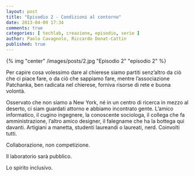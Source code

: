 ```yaml
---
layout: post
title: "Episodio 2 - Condizioni al contorno"
date: 2013-04-09 17:34
comments: true
categories: [ techlab, creazione, episodio, serie ]
author: Paolo Cavagnolo, Riccardo Donat-Cattin
published: true
---
```


{% img "center" /images/posts/2.jpg "Episodio 2" "episodio 2" %}

Per capire cosa volessimo dare al chierese siamo partiti senz’altro da ciò che ci piace fare, o da ciò che sappiamo fare, mentre l’associazione Patchanka, ben radicata nel chierese, forniva risorse di rete e buona volontà.

Osservato che non siamo a New York, né in un centro di ricerca in mezzo al deserto, ci siam guardati attorno e abbiamo incontrato gente. L’amico informatico, il cugino ingegnere, la conoscente sociologa, il collega che fa amministrazione,  l’altro amico designer, il falegname che ha la bottega qui davanti. Artigiani a manetta, studenti laureandi o laureati, nerd. Coinvolti tutti.

Collaborazione, non competizione.

Il laboratorio sarà pubblico.

Lo spirito inclusivo.
